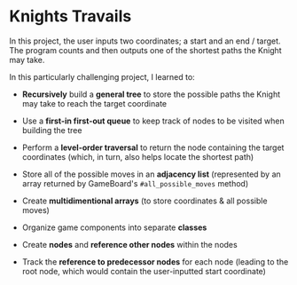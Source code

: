 # Knights Travails

In this project, the user inputs two coordinates; a start and an end / target. The program counts and then outputs one of the shortest paths the Knight may take.

In this particularly challenging project, I learned to:

* **Recursively** build a **general tree** to store the possible paths the Knight may take to reach the target coordinate
* Use a **first-in first-out queue** to keep track of nodes to be visited when building the tree
* Perform a **level-order traversal** to return the node containing the target coordinates (which, in turn, also helps locate the shortest path)
* Store all of the possible moves in an **adjacency list** (represented by an array returned by GameBoard's `#all_possible_moves` method)

* Create **multidimentional arrays** (to store coordinates & all possible moves)
* Organize game components into separate **classes**
* Create **nodes** and **reference other nodes** within the nodes
* Track the **reference to predecessor nodes** for each node (leading to the root node, which would contain the user-inputted start coordinate)
